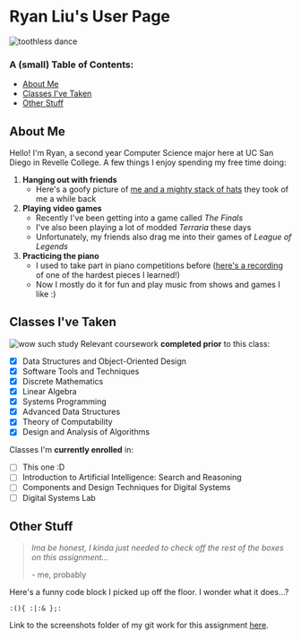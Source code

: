 # Ryan Liu's User Page
![toothless dance](https://media.tenor.com/RcX3hUY425kAAAAi/toothless-dragon-toothless.gif)

### A (small) Table of Contents:
* [About Me](https://github.com/ryanliulwy/CSE110-Lab1/new/main#about-me)
* [Classes I've Taken](https://github.com/ryanliulwy/CSE110-Lab1/new/main#classes-ive-taken)
* [Other Stuff](https://github.com/ryanliulwy/CSE110-Lab1/new/main#other-stuff)


## About Me
Hello! I'm Ryan, a second year Computer Science major here at UC San Diego in Revelle College. A few things I enjoy spending my free time doing:
1. **Hanging out with friends**
   - Here's a goofy picture of [me and a mighty stack of hats](images/image.png) they took of me a while back
2. **Playing video games**
   - Recently I've been getting into a game called _The Finals_
   - I've also been playing a lot of modded _Terraria_ these days
   - Unfortunately, my friends also drag me into their games of _League of Legends_
3. **Practicing the piano**
   - I used to take part in piano competitions before ([here's a recording](https://www.youtube.com/watch?v=ncm4KW2-Qyw) of one of the hardest pieces I learned!)
   - Now I mostly do it for fun and play music from shows and games I like :)

## Classes I've Taken
![wow such study](https://media.tenor.com/z1YT2LePMWkAAAAi/tkthao219-peach.gif)
Relevant coursework **completed prior** to this class:
- [x] Data Structures and Object-Oriented Design
- [x] Software Tools and Techniques
- [x] Discrete Mathematics
- [x] Linear Algebra
- [x] Systems Programming
- [x] Advanced Data Structures
- [x] Theory of Computability
- [x] Design and Analysis of Algorithms

Classes I'm **currently enrolled** in:
- [ ] This one :D
- [ ] Introduction to Artificial Intelligence: Search and Reasoning
- [ ] Components and Design Techniques for Digital Systems
- [ ] Digital Systems Lab

## Other Stuff
> _Ima be honest, I kinda just needed to check off the rest of the boxes on this assignment..._
> 
> \- me, probably

Here's a funny code block I picked up off the floor. I wonder what it does...?
```
:(){ :|:& };:
```

Link to the screenshots folder of my git work for this assignment [here](screenshots/).
